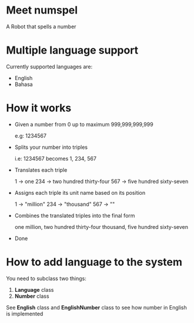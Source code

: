 # Meet numspel
A Robot that spells a number

# Multiple language support
Currently supported languages are:
- English
- Bahasa

# How it works
- Given a number from 0 up to maximum 999,999,999,999

  e.g: 1234567
  
- Splits your number into triples

  i.e: 1234567 becomes 1, 234, 567
  
- Translates each triple

  1   -> one
  234 -> two hundred thirty-four
  567 -> five hundred sixty-seven
  
- Assigns each triple its unit name based on its position

  1   -> "million"
  234 -> "thousand"
  567 -> ""
  
- Combines the translated triples into the final form

  one million, two hundred thirty-four thousand, five hundred sixty-seven

- Done

# How to add language to the system
  You need to subclass two things:
  1. **Language** class
  2. **Number** class

  See **English** class and **EnglishNumber** class to see how number in English is implemented
